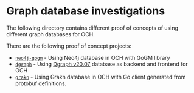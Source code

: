 # Graph database investigations

The following directory contains different proof of concepts of using different graph databases for OCH.

There are the following proof of concept projects:
- [`neo4j-gogm`](./neo4j-gogm) - Using Neo4j database in OCH with GoGM library 
- [`dgraph`](./dgraph) - Using [Dgraph v20.07](https://dgraph.io/docs/v20.07/) database as backend and frontend for OCH 
- [`grakn`](./grakn) - Using Grakn database in OCH with Go client generated from protobuf definitions.
